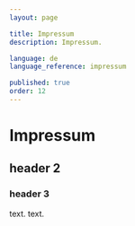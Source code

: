 ```yaml
---
layout: page

title: Impressum
description: Impressum.

language: de
language_reference: impressum

published: true
order: 12
---
```


# Impressum

## header 2

### header 3

text.
text.